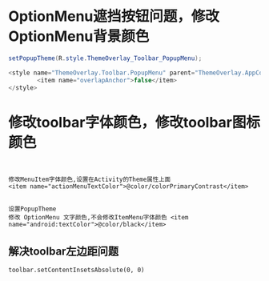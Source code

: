 # OptionMenu遮挡按钮问题，修改OptionMenu背景颜色
```java 
setPopupTheme(R.style.ThemeOverlay_Toolbar_PopupMenu);

<style name="ThemeOverlay.Toolbar.PopupMenu" parent="ThemeOverlay.AppCompat.Light">
        <item name="overlapAnchor">false</item>
</style>
```
# 修改toolbar字体颜色，修改toolbar图标颜色
```


修改MenuItem字体颜色,设置在Activity的Theme属性上面
<item name="actionMenuTextColor">@color/colorPrimaryContrast</item>


设置PopupTheme
修改 OptionMenu 文字颜色,不会修改ItemMenu字体颜色 <item name="android:textColor">@color/black</item>
```


## 解决toolbar左边距问题
    toolbar.setContentInsetsAbsolute(0, 0)